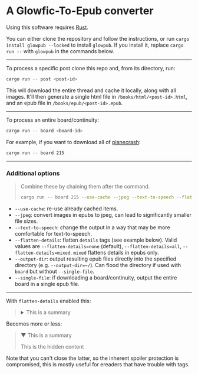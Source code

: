 # A Glowfic-To-Epub converter

Using this software requires [Rust](https://www.rust-lang.org/tools/install).

You can either clone the repository and follow the instructions, or run `cargo install glowpub --locked` to install `glowpub`. If you install it, replace `cargo run --` with `glowpub` in the commands below.

---

To process a specific post clone this repo and, from its directory, run:
```sh
cargo run -- post <post-id>
```

This will download the entire thread and cache it locally, along with all images.
It'll then generate a single html file in `/books/html/<post-id>.html`, and an epub file in `/books/epub/<post-id>.epub`.

---

To process an entire board/continuity:
```sh
cargo run -- board <board-id>
```

For example, if you want to download all of [planecrash](https://glowfic.com/boards/215):
```sh
cargo run -- board 215
```

---

### Additional options

> Combine these by chaining them after the command.
> 
> ```sh
> cargo run -- board 215 --use-cache --jpeg --text-to-speech --flatten-details=mixed --single-file
> ```

- `--use-cache`: re-use already cached items.
- `--jpeg`: convert images in epubs to jpeg, can lead to significantly smaller file sizes.
- `--text-to-speech`: change the output in a way that may be more comfortable for text-to-speech.
- `--flatten-details`: flatten `details` tags (see example below).
  Valid values are `--flatten-details=none` (default), `--flatten-details=all`, `--flatten-details=mixed`. `mixed` flattens details in epubs only.
- `--output-dir`: output resulting epub files directly into the specified directory (e.g. `--output-dir=~/`). Can flood the directory if used with `board` but without `--single-file`.
- `--single-file`: if downloading a board/continuity, output the entire board in a single epub file.

---

With `flatten-details` enabled this:
> <details>
> <summary>This is a summary</summary>
> This is the hidden content
> </details>

Becomes more or less:

> ▼ This is a summary
> 
> This is the hidden content

Note that you can't close the latter, so the inherent spoiler protection is compromised, this is mostly useful for ereaders that have trouble with tags.